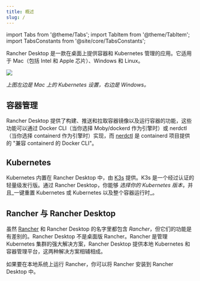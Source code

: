 ```yaml
---
title: 概述
slug: /
---
```


import Tabs from '@theme/Tabs';
import TabItem from '@theme/TabItem';
import TabsConstants from '@site/core/TabsConstants';

Rancher Desktop 是一款在桌面上提供容器和 Kubernetes 管理的应用。它适用于 Mac（包括 Intel 和 Apple 芯片）、Windows 和 Linux。

![](rd-versioned-asset://getting-started/introduction_preferences_tabKubernetes.png)

_上图左边是 Mac 上的 Kubernetes 设置，右边是 Windows。_

## 容器管理

Rancher Desktop 提供了构建、推送和拉取容器镜像以及运行容器的功能，这些功能可以通过 Docker CLI（当你选择 Moby/dockerd 作为引擎时）或 nerdctl（当你选择 containerd 作为引擎时）实现，而 [nerdctl](https://github.com/containerd/nerdctl) 是 containerd 项目提供的 "兼容 containerd 的 Docker CLI"。

## Kubernetes

Kubernetes 内置在 Rancher Desktop 中，由 [K3s](https://k3s.io/) 提供。K3s 是一个经过认证的轻量级发行版。通过 Rancher Desktop，你能够 _选择你的 Kubernetes 版本_，并且_一键重置 Kubernetes 或 Kubernetes 以及整个容器运行时_。

## Rancher 与 Rancher Desktop

虽然 [Rancher](https://rancher.com/) 和 Rancher Desktop 的名字里都包含 _Rancher_，但它们的功能是有差别的。Rancher Desktop 不是桌面版 Rancher。Rancher 是管理 Kubernetes 集群的强大解决方案，Rancher Desktop 提供本地 Kubernetes 和容器管理平台，这两种解决方案相辅相成。

如果要在本地系统上运行 Rancher，你可以将 Rancher 安装到 Rancher Desktop 中。
